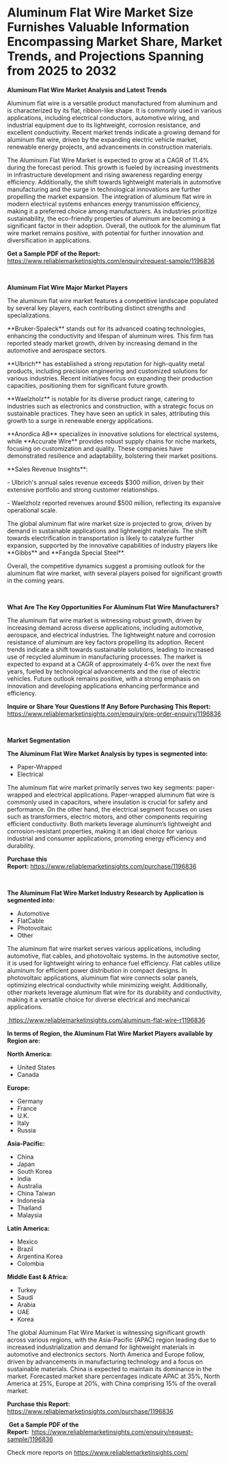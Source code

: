 <p><h1>Aluminum Flat Wire Market Size Furnishes Valuable Information Encompassing Market Share, Market Trends, and Projections Spanning from 2025 to 2032</h1></p><p><strong>Aluminum Flat Wire Market Analysis and Latest Trends</strong></p>
<p><p>Aluminum flat wire is a versatile product manufactured from aluminum and is characterized by its flat, ribbon-like shape. It is commonly used in various applications, including electrical conductors, automotive wiring, and industrial equipment due to its lightweight, corrosion resistance, and excellent conductivity. Recent market trends indicate a growing demand for aluminum flat wire, driven by the expanding electric vehicle market, renewable energy projects, and advancements in construction materials.</p><p>The Aluminum Flat Wire Market is expected to grow at a CAGR of 11.4% during the forecast period. This growth is fueled by increasing investments in infrastructure development and rising awareness regarding energy efficiency. Additionally, the shift towards lightweight materials in automotive manufacturing and the surge in technological innovations are further propelling the market expansion. The integration of aluminum flat wire in modern electrical systems enhances energy transmission efficiency, making it a preferred choice among manufacturers. As industries prioritize sustainability, the eco-friendly properties of aluminum are becoming a significant factor in their adoption. Overall, the outlook for the aluminum flat wire market remains positive, with potential for further innovation and diversification in applications.</p></p>
<p><strong>Get a Sample PDF of the Report:&nbsp;</strong> <a href="https://www.reliablemarketinsights.com/enquiry/request-sample/1196836?utm_campaign=3571&utm_medium=2&utm_source=Github&utm_content=ia&utm_term=31032025&utm_id=aluminum-flat-wire">https://www.reliablemarketinsights.com/enquiry/request-sample/1196836</a></p>
<p>&nbsp;</p>
<p><strong>Aluminum Flat Wire Major Market Players</strong></p>
<p><p>The aluminum flat wire market features a competitive landscape populated by several key players, each contributing distinct strengths and specializations. </p><p>**Bruker-Spaleck** stands out for its advanced coating technologies, enhancing the conductivity and lifespan of aluminum wires. This firm has reported steady market growth, driven by increasing demand in the automotive and aerospace sectors.</p><p>**Ulbrich** has established a strong reputation for high-quality metal products, including precision engineering and customized solutions for various industries. Recent initiatives focus on expanding their production capacities, positioning them for significant future growth.</p><p>**Waelzholz** is notable for its diverse product range, catering to industries such as electronics and construction, with a strategic focus on sustainable practices. They have seen an uptick in sales, attributing this growth to a surge in renewable energy applications.</p><p>**Anordica AB** specializes in innovative solutions for electrical systems, while **Accurate Wire** provides robust supply chains for niche markets, focusing on customization and quality. These companies have demonstrated resilience and adaptability, bolstering their market positions.</p><p>**Sales Revenue Insights**: </p><p>- Ulbrich's annual sales revenue exceeds $300 million, driven by their extensive portfolio and strong customer relationships.</p><p>- Waelzholz reported revenues around $500 million, reflecting its expansive operational scale.</p><p> </p><p>The global aluminum flat wire market size is projected to grow, driven by demand in sustainable applications and lightweight materials. The shift towards electrification in transportation is likely to catalyze further expansion, supported by the innovative capabilities of industry players like **Gibbs** and **Fangda Special Steel**. </p><p>Overall, the competitive dynamics suggest a promising outlook for the aluminum flat wire market, with several players poised for significant growth in the coming years.</p></p>
<p>&nbsp;</p>
<p><strong>What Are The Key Opportunities For Aluminum Flat Wire Manufacturers?</strong></p>
<p><p>The aluminum flat wire market is witnessing robust growth, driven by increasing demand across diverse applications, including automotive, aerospace, and electrical industries. The lightweight nature and corrosion resistance of aluminum are key factors propelling its adoption. Recent trends indicate a shift towards sustainable solutions, leading to increased use of recycled aluminum in manufacturing processes. The market is expected to expand at a CAGR of approximately 4-6% over the next five years, fueled by technological advancements and the rise of electric vehicles. Future outlook remains positive, with a strong emphasis on innovation and developing applications enhancing performance and efficiency.</p></p>
<p><strong>Inquire or Share Your Questions If Any Before Purchasing This Report:</strong> <a href="https://www.reliablemarketinsights.com/enquiry/pre-order-enquiry/1196836?utm_campaign=3571&utm_medium=2&utm_source=Github&utm_content=ia&utm_term=31032025&utm_id=aluminum-flat-wire">https://www.reliablemarketinsights.com/enquiry/pre-order-enquiry/1196836</a></p>
<p>&nbsp;</p>
<p><strong>Market Segmentation</strong></p>
<p><strong>The Aluminum Flat Wire Market Analysis by types is segmented into:</strong></p>
<p><ul><li>Paper-Wrapped</li><li>Electrical</li></ul></p>
<p><p>The aluminum flat wire market primarily serves two key segments: paper-wrapped and electrical applications. Paper-wrapped aluminum flat wire is commonly used in capacitors, where insulation is crucial for safety and performance. On the other hand, the electrical segment focuses on uses such as transformers, electric motors, and other components requiring efficient conductivity. Both markets leverage aluminum’s lightweight and corrosion-resistant properties, making it an ideal choice for various industrial and consumer applications, promoting energy efficiency and durability.</p></p>
<p><strong>Purchase this Report:&nbsp;</strong><a href="https://www.reliablemarketinsights.com/purchase/1196836?utm_campaign=3571&utm_medium=2&utm_source=Github&utm_content=ia&utm_term=31032025&utm_id=aluminum-flat-wire">https://www.reliablemarketinsights.com/purchase/1196836</a></p>
<p>&nbsp;</p>
<p><strong>The Aluminum Flat Wire Market Industry Research by Application is segmented into:</strong></p>
<p><ul><li>Automotive</li><li>FlatCable</li><li>Photovoltaic</li><li>Other</li></ul></p>
<p><p>The aluminum flat wire market serves various applications, including automotive, flat cables, and photovoltaic systems. In the automotive sector, it is used for lightweight wiring to enhance fuel efficiency. Flat cables utilize aluminum for efficient power distribution in compact designs. In photovoltaic applications, aluminum flat wire connects solar panels, optimizing electrical conductivity while minimizing weight. Additionally, other markets leverage aluminum flat wire for its durability and conductivity, making it a versatile choice for diverse electrical and mechanical applications.</p></p>
<p><a href="https://www.reliablemarketinsights.com/aluminum-flat-wire-r1196836?utm_campaign=3571&utm_medium=2&utm_source=Github&utm_content=ia&utm_term=31032025&utm_id=aluminum-flat-wire">&nbsp;https://www.reliablemarketinsights.com/aluminum-flat-wire-r1196836</a></p>
<p><strong>In terms of Region, the Aluminum Flat Wire Market Players available by Region are:</strong></p>
<p>
    <p> <strong> North America: </strong>
        <ul>
            <li>United States</li>
            <li>Canada</li>
        </ul>
        </p> 
    <p> <strong> Europe: </strong>
        <ul>
            <li>Germany</li>
            <li>France</li>
            <li>U.K.</li>
            <li>Italy</li>
            <li>Russia</li>
        </ul>
        </p> 
    <p> <strong> Asia-Pacific: </strong>
        <ul>
            <li>China</li>
            <li>Japan</li>
            <li>South Korea</li>
            <li>India</li>
            <li>Australia</li>
            <li>China Taiwan</li>
            <li>Indonesia</li>
            <li>Thailand</li>
            <li>Malaysia</li>
        </ul>
        </p> 
    <p> <strong> Latin America: </strong>
        <ul>
            <li>Mexico</li>
            <li>Brazil</li>
            <li>Argentina Korea</li>
            <li>Colombia</li>
        </ul>
        </p> 
    <p> <strong> Middle East & Africa: </strong>
        <ul>
            <li>Turkey</li>
            <li>Saudi</li>
            <li>Arabia</li>
            <li>UAE</li>
            <li>Korea</li>
        </ul>
    </p>
    </p>
<p><p>The global Aluminum Flat Wire Market is witnessing significant growth across various regions, with the Asia-Pacific (APAC) region leading due to increased industrialization and demand for lightweight materials in automotive and electronics sectors. North America and Europe follow, driven by advancements in manufacturing technology and a focus on sustainable materials. China is expected to maintain its dominance in the market. Forecasted market share percentages indicate APAC at 35%, North America at 25%, Europe at 20%, with China comprising 15% of the overall market.</p></p>
<p><strong>Purchase this Report: </strong><a href="https://www.reliablemarketinsights.com/purchase/1196836?utm_campaign=3571&utm_medium=2&utm_source=Github&utm_content=ia&utm_term=31032025&utm_id=aluminum-flat-wire">https://www.reliablemarketinsights.com/purchase/1196836</a></p>
<p>&nbsp;<strong>Get a Sample PDF of the Report:&nbsp;&nbsp;</strong><a href="https://www.reliablemarketinsights.com/enquiry/request-sample/1196836?utm_campaign=3571&utm_medium=2&utm_source=Github&utm_content=ia&utm_term=31032025&utm_id=aluminum-flat-wire">https://www.reliablemarketinsights.com/enquiry/request-sample/1196836</a></p>
<p><strong></strong></p>
<p>Check more reports on <a href="https://www.reliablemarketinsights.com/?utm_campaign=3571&utm_medium=2&utm_source=Github&utm_content=ia&utm_term=31032025&utm_id=aluminum-flat-wire">https://www.reliablemarketinsights.com/</a></p>